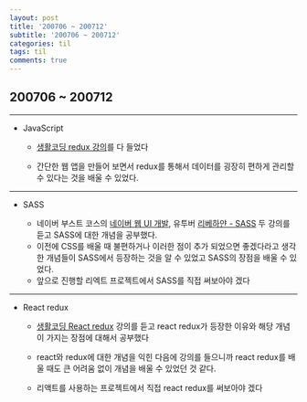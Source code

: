 ```yaml
---
layout: post
title: '200706 ~ 200712'
subtitle: '200706 ~ 200712'
categories: til
tags: til
comments: true
---
```


## 200706 ~ 200712

---

- JavaScript

  - [생활코딩 redux 강의](https://opentutorials.org/module/4078)를 다 들었다

  - 간단한 웹 앱을 만들어 보면서 redux를 통해서 데이터를 굉장히 편하게 관리할 수 있다는 것을 배울 수 있었다.

---

- SASS

  - 네이버 부스트 코스의 [네이버 웹 UI 개발](https://www.edwith.org/boostcourse-ui/joinLectures/20749), 유투버 [리베하얀 - SASS](https://www.youtube.com/watch?v=jdG5OFX7Aic&list=PL_6yF2upGJYtKji9Wqrb3NoaowD5yTdXg) 두 강의를 듣고 SASS에 대한 개념을 공부했다.
  - 이전에 CSS를 배울 때 불편하거나 이러한 점이 추가 되었으면 좋겠다라고 생각한 개념들이 SASS에서 등장하는 것을 알 수 있었고 SASS의 장점을 배울 수 있었다.
  - 앞으로 진행할 리엑트 프로젝트에서 SASS를 직접 써보아야 겠다

---

- React redux

  - [생활코딩 React redux](https://opentutorials.org/module/4518) 강의를 듣고 react redux가 등장한 이유와 해당 개념이 가지는 장점에 대해서 공부했다

  - react와 redux에 대한 개념을 익힌 다음에 강의를 들으니까 react redux를 배울 때도 큰 어려움 없이 개념을 배울 수 있었던 것 같다.

  - 리액트를 사용하는 프로젝트에서 직접 react redux를 써보아야 겠다
